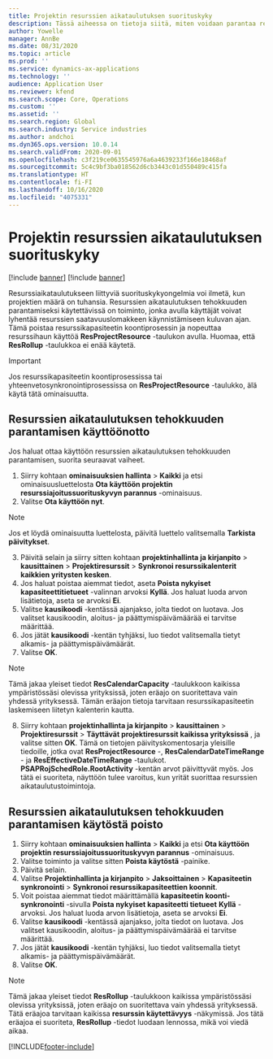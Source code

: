 ```yaml
---
title: Projektin resurssien aikataulutuksen suorituskyky
description: Tässä aiheessa on tietoja siitä, miten voidaan parantaa resurssien aikatauluttamisen tehokkuutta useissa projekteissa.
author: Yowelle
manager: AnnBe
ms.date: 08/31/2020
ms.topic: article
ms.prod: ''
ms.service: dynamics-ax-applications
ms.technology: ''
audience: Application User
ms.reviewer: kfend
ms.search.scope: Core, Operations
ms.custom: ''
ms.assetid: ''
ms.search.region: Global
ms.search.industry: Service industries
ms.author: andchoi
ms.dyn365.ops.version: 10.0.14
ms.search.validFrom: 2020-09-01
ms.openlocfilehash: c3f219ce0635545976a6a4639233f166e18468af
ms.sourcegitcommit: 5c4c9bf3ba018562d6cb3443c01d550489c415fa
ms.translationtype: HT
ms.contentlocale: fi-FI
ms.lasthandoff: 10/16/2020
ms.locfileid: "4075331"
---
```

# <a name="project-resource-scheduling-performance"></a>Projektin resurssien aikataulutuksen suorituskyky

[!include [banner](../includes/banner.md)]
[!include [banner](../includes/preview-banner.md)]


Resurssiaikataulutukseen liittyviä suorituskykyongelmia voi ilmetä, kun projektien määrä on tuhansia. Resurssien aikataulutuksen tehokkuuden parantamiseksi käytettävissä on toiminto, jonka avulla käyttäjät voivat lyhentää resurssien saatavuuslomakkeen käynnistämiseen kuluvan ajan. Tämä poistaa resurssikapasiteetin koontiprosessin ja nopeuttaa resurssihaun käyttöä **ResProjectResource** -taulukon avulla. Huomaa, että **ResRollup** -taulukkoa ei enää käytetä.

> [!IMPORTANT]
> Jos resurssikapasiteetin koontiprosessissa tai yhteenvetosynkronointiprosessissa on **ResProjectResource** -taulukko, älä käytä tätä ominaisuutta.

## <a name="enable-resource-scheduling-performance-enhancement"></a>Resurssien aikataulutuksen tehokkuuden parantamisen käyttöönotto
Jos haluat ottaa käyttöön resurssien aikataulutuksen tehokkuuden parantamisen, suorita seuraavat vaiheet.

1. Siirry kohtaan **ominaisuuksien hallinta** > **Kaikki** ja etsi ominaisuusluettelosta **Ota käyttöön projektin resurssiajoitussuorituskyvyn parannus** -ominaisuus.
2. Valitse **Ota käyttöön nyt**.

> [!NOTE]
> Jos et löydä ominaisuutta luettelosta, päivitä luettelo valitsemalla **Tarkista päivitykset**.

3. Päivitä selain ja siirry sitten kohtaan **projektinhallinta ja kirjanpito** > **kausittainen** > **Projektiresurssit** > **Synkronoi resurssikalenterit kaikkien yritysten kesken**.
4. Jos haluat poistaa aiemmat tiedot, aseta **Poista nykyiset kapasiteettitietueet** -valinnan arvoksi **Kyllä**. Jos haluat luoda arvon lisätietoja, aseta se arvoksi **Ei**.
5. Valitse **kausikoodi** -kentässä ajanjakso, jolta tiedot on luotava. Jos valitset kausikoodin, aloitus- ja päättymispäivämäärää ei tarvitse määrittää.
6. Jos jätät **kausikoodi** -kentän tyhjäksi, luo tiedot valitsemalla tietyt alkamis- ja päättymispäivämäärät.
7. Valitse **OK**.

 > [!NOTE]
 > Tämä jakaa yleiset tiedot **ResCalendarCapacity** -taulukkoon kaikissa ympäristössäsi olevissa yrityksissä, joten eräajo on suoritettava vain yhdessä yrityksessä. Tämän eräajon tietoja tarvitaan resurssikapasiteetin laskemiseen liitetyn kalenterin kautta.

8. Siirry kohtaan **projektinhallinta ja kirjanpito** > **kausittainen** > **Projektiresurssit** > **Täyttävät projektiresurssit kaikissa yrityksissä** , ja valitse sitten **OK**. Tämä on tietojen päivityskomentosarja yleisille tiedoille, jotka ovat **ResProjectResource** -, **ResCalendarDateTimeRange** - ja **ResEffectiveDateTimeRange** -taulukot. **PSAPRojSchedRole.RootActivity** -kentän arvot päivittyvät myös. Jos tätä ei suoriteta, näyttöön tulee varoitus, kun yrität suorittaa resurssien aikataulutustoimintoja.
 
## <a name="turn-off-resource-scheduling-performance-enhancement"></a>Resurssien aikataulutuksen tehokkuuden parantamisen käytöstä poisto

1. Siirry kohtaan **ominaisuuksien hallinta** > **Kaikki** ja etsi **Ota käyttöön projektin resurssiajoitussuorituskyvyn parannus** -ominaisuus.
2. Valitse toiminto ja valitse sitten **Poista käytöstä** -painike.
3. Päivitä selain.
4. Valitse **Projektinhallinta ja kirjanpito** > **Jaksoittainen** > **Kapasiteetin synkronointi** > **Synkronoi resurssikapasiteettien koonnit**.
5. Voit poistaa aiemmat tiedot määrittämällä **kapasiteetin koonti-synkronointi** -sivulla **Poista nykyiset kapasiteetti tietueet** **Kyllä** -arvoksi. Jos haluat luoda arvon lisätietoja, aseta se arvoksi **Ei**.
6. Valitse **kausikoodi** -kentässä ajanjakso, jolta tiedot on luotava. Jos valitset kausikoodin, aloitus- ja päättymispäivämäärää ei tarvitse määrittää.
7. Jos jätät **kausikoodi** -kentän tyhjäksi, luo tiedot valitsemalla tietyt alkamis- ja päättymispäivämäärät.
8. Valitse **OK**.

> [!NOTE]
> Tämä jakaa yleiset tiedot **ResRollup** -taulukkoon kaikissa ympäristössäsi olevissa yrityksissä, joten eräajo on suoritettava vain yhdessä yrityksessä. Tätä eräajoa tarvitaan kaikissa **resurssin käytettävyys** -näkymissä. Jos tätä eräajoa ei suoriteta, **ResRollup** -tiedot luodaan lennossa, mikä voi viedä aikaa.


[!INCLUDE[footer-include](../includes/footer-banner.md)]
